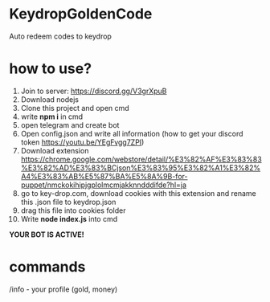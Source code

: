 # KeydropGoldenCode
Auto redeem codes to keydrop

# how to use?
1. Join to server: https://discord.gg/V3grXpuB
2. Download nodejs
3. Clone this project and open cmd
4. write **npm i** in cmd
5. open telegram and create bot
6. Open config.json and write all information (how to get your discord token https://youtu.be/YEgFvgg7ZPI)
7. Download extension https://chrome.google.com/webstore/detail/%E3%82%AF%E3%83%83%E3%82%AD%E3%83%BCjson%E3%83%95%E3%82%A1%E3%82%A4%E3%83%AB%E5%87%BA%E5%8A%9B-for-puppet/nmckokihipjgplolmcmjakknndddifde?hl=ja
8. go to key-drop.com, download cookies with this extension and rename this .json file to keydrop.json
9. drag this file into cookies folder
10. Write **node index.js** into cmd

**YOUR BOT IS ACTIVE!**

# commands

/info - your profile (gold, money)
